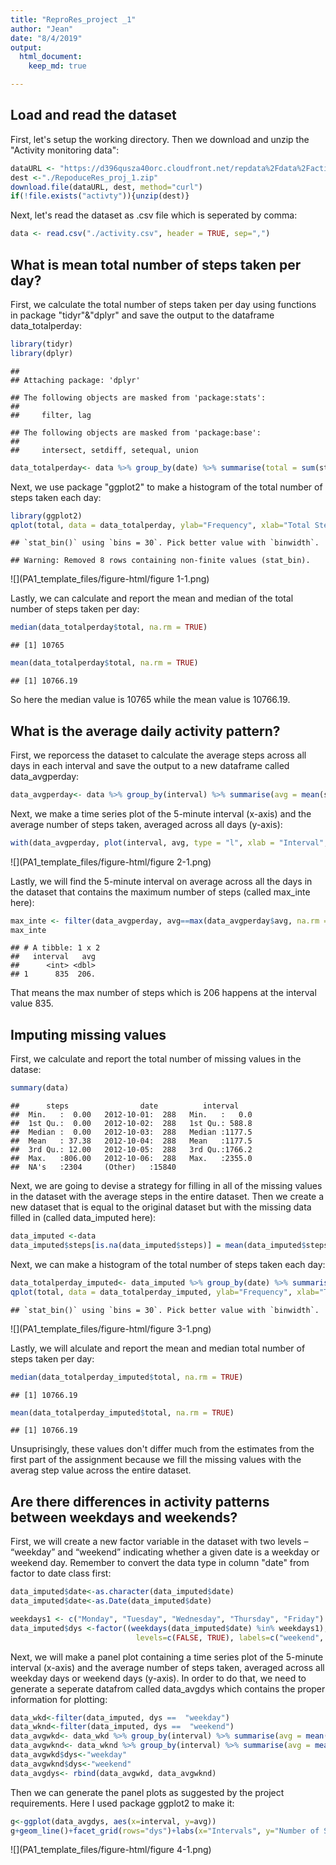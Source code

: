 ```yaml
---
title: "ReproRes_project _1"
author: "Jean"
date: "8/4/2019"
output: 
  html_document:
    keep_md: true

---
```




## Load and read the dataset

First, let's setup the working directory. Then we download and unzip the "Activity monitoring data":


```r
dataURL <- "https://d396qusza40orc.cloudfront.net/repdata%2Fdata%2Factivity.zip"
dest <-"./RepoduceRes_proj_1.zip"
download.file(dataURL, dest, method="curl")
if(!file.exists("activty")){unzip(dest)}
```

Next, let's read the dataset as .csv file which is seperated by comma:

```r
data <- read.csv("./activity.csv", header = TRUE, sep=",")
```

## What is mean total number of steps taken per day?

First, we calculate the total number of steps taken per day using functions in package "tidyr"&"dplyr" and save the output to the dataframe data_totalperday:


```r
library(tidyr)
library(dplyr)
```

```
## 
## Attaching package: 'dplyr'
```

```
## The following objects are masked from 'package:stats':
## 
##     filter, lag
```

```
## The following objects are masked from 'package:base':
## 
##     intersect, setdiff, setequal, union
```

```r
data_totalperday<- data %>% group_by(date) %>% summarise(total = sum(steps))
```

Next, we use package "ggplot2" to make a histogram of the total number of steps taken each day:


```r
library(ggplot2)
qplot(total, data = data_totalperday, ylab="Frequency", xlab="Total Steps per Day")
```

```
## `stat_bin()` using `bins = 30`. Pick better value with `binwidth`.
```

```
## Warning: Removed 8 rows containing non-finite values (stat_bin).
```

![](PA1_template_files/figure-html/figure 1-1.png)<!-- -->

Lastly, we can calculate and report the mean and median of the total number of steps taken per day:


```r
median(data_totalperday$total, na.rm = TRUE)
```

```
## [1] 10765
```

```r
mean(data_totalperday$total, na.rm = TRUE)
```

```
## [1] 10766.19
```

So here the median value is 10765 while the mean value is 10766.19.

## What is the average daily activity pattern?

First, we reporcess the dataset to calculate the average steps across all days in each interval and save the output to a new dataframe called data_avgperday:


```r
data_avgperday<- data %>% group_by(interval) %>% summarise(avg = mean(steps, na.rm = TRUE))
```

Next, we make a time series plot  of the 5-minute interval (x-axis) and the average number of steps taken, averaged across all days (y-axis):


```r
with(data_avgperday, plot(interval, avg, type = "l", xlab = "Interval", ylab = "Average Steps across Days"))
```

![](PA1_template_files/figure-html/figure 2-1.png)<!-- -->

Lastly, we will find the 5-minute interval on average across all the days in the dataset that contains the maximum number of steps (called max_inte here):


```r
max_inte <- filter(data_avgperday, avg==max(data_avgperday$avg, na.rm = TRUE))
max_inte
```

```
## # A tibble: 1 x 2
##   interval   avg
##      <int> <dbl>
## 1      835  206.
```

That means the max number of steps which is 206 happens at the interval value 835.

## Imputing missing values

First, we calculate and report the total number of missing values in the datase:


```r
summary(data)
```

```
##      steps                date          interval     
##  Min.   :  0.00   2012-10-01:  288   Min.   :   0.0  
##  1st Qu.:  0.00   2012-10-02:  288   1st Qu.: 588.8  
##  Median :  0.00   2012-10-03:  288   Median :1177.5  
##  Mean   : 37.38   2012-10-04:  288   Mean   :1177.5  
##  3rd Qu.: 12.00   2012-10-05:  288   3rd Qu.:1766.2  
##  Max.   :806.00   2012-10-06:  288   Max.   :2355.0  
##  NA's   :2304     (Other)   :15840
```

Next, we are going to devise a strategy for filling in all of the missing values in the dataset with the average steps in the entire dataset. Then we create a new dataset that is equal to the original dataset but with the missing data filled in (called data_imputed here):


```r
data_imputed <-data
data_imputed$steps[is.na(data_imputed$steps)] = mean(data_imputed$steps, na.rm = TRUE)
```

Next, we can make a histogram of the total number of steps taken each day:


```r
data_totalperday_imputed<- data_imputed %>% group_by(date) %>% summarise(total = sum(steps))
qplot(total, data = data_totalperday_imputed, ylab="Frequency", xlab="Total Steps per Day")
```

```
## `stat_bin()` using `bins = 30`. Pick better value with `binwidth`.
```

![](PA1_template_files/figure-html/figure 3-1.png)<!-- -->

Lastly, we will alculate and report the mean and median total number of steps taken per day:


```r
median(data_totalperday_imputed$total, na.rm = TRUE)
```

```
## [1] 10766.19
```

```r
mean(data_totalperday_imputed$total, na.rm = TRUE)
```

```
## [1] 10766.19
```

Unsuprisingly, these values don't differ much from the estimates from the first part of the assignment because we fill the missing values with the averag step value across the entire dataset.

## Are there differences in activity patterns between weekdays and weekends?

First, we will create a new factor variable in the dataset with two levels – “weekday” and “weekend” indicating whether a given date is a weekday or weekend day. Remember to convert the data type in column "date" from factor to date class first:


```r
data_imputed$date<-as.character(data_imputed$date)
data_imputed$date<-as.Date(data_imputed$date)

weekdays1 <- c("Monday", "Tuesday", "Wednesday", "Thursday", "Friday")
data_imputed$dys <-factor((weekdays(data_imputed$date) %in% weekdays1), 
                            levels=c(FALSE, TRUE), labels=c("weekend", "weekday"))
```

Next, we will make a panel plot containing a time series plot of the 5-minute interval (x-axis) and the average number of steps taken, averaged across all weekday days or weekend days (y-axis). In order to do that, we need to generate a seperate datafrom called data_avgdys which contains the proper information for plotting:


```r
data_wkd<-filter(data_imputed, dys ==  "weekday")
data_wknd<-filter(data_imputed, dys ==  "weekend")
data_avgwkd<- data_wkd %>% group_by(interval) %>% summarise(avg = mean(steps, na.rm = TRUE))
data_avgwknd<- data_wknd %>% group_by(interval) %>% summarise(avg = mean(steps, na.rm = TRUE))
data_avgwkd$dys<-"weekday"
data_avgwknd$dys<-"weekend"
data_avgdys<- rbind(data_avgwkd, data_avgwknd)
```

Then we can generate the panel plots as suggested by the project requirements. Here I used package ggplot2 to make it: 


```r
g<-ggplot(data_avgdys, aes(x=interval, y=avg))
g+geom_line()+facet_grid(rows="dys")+labs(x="Intervals", y="Number of Steps")
```

![](PA1_template_files/figure-html/figure 4-1.png)<!-- -->

